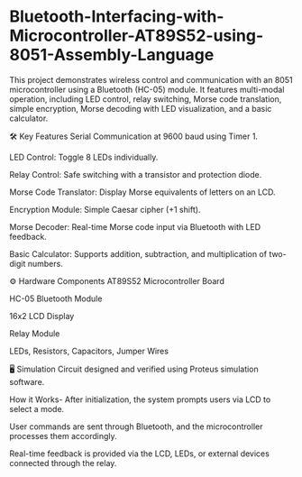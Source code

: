 # Bluetooth-Interfacing-with-Microcontroller-AT89S52-using-8051-Assembly-Language
This project demonstrates wireless control and communication with an 8051 microcontroller using a Bluetooth (HC-05) module. It features multi-modal operation, including LED control, relay switching, Morse code translation, simple encryption, Morse decoding with LED visualization, and a basic calculator.


🛠 Key Features
Serial Communication at 9600 baud using Timer 1.

LED Control: Toggle 8 LEDs individually.

Relay Control: Safe switching with a transistor and protection diode.

Morse Code Translator: Display Morse equivalents of letters on an LCD.

Encryption Module: Simple Caesar cipher (+1 shift).

Morse Decoder: Real-time Morse code input via Bluetooth with LED feedback.

Basic Calculator: Supports addition, subtraction, and multiplication of two-digit numbers.

⚙️ Hardware Components
AT89S52 Microcontroller Board

HC-05 Bluetooth Module

16x2 LCD Display

Relay Module

LEDs, Resistors, Capacitors, Jumper Wires

🖥 Simulation
Circuit designed and verified using Proteus simulation software.

How it Works-
After initialization, the system prompts users via LCD to select a mode.

User commands are sent through Bluetooth, and the microcontroller processes them accordingly.

Real-time feedback is provided via the LCD, LEDs, or external devices connected through the relay.
